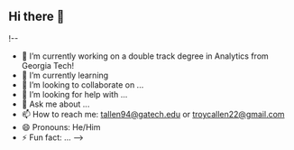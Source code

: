 ## Hi there 👋

!--

- 🔭 I’m currently working on a double track degree in Analytics from Georgia Tech!
- 🌱 I’m currently learning
- 👯 I’m looking to collaborate on ...
- 🤔 I’m looking for help with ...
- 💬 Ask me about ...
- 📫 How to reach me: tallen94@gatech.edu or troycallen22@gmail.com
- 😄 Pronouns: He/Him
- ⚡ Fun fact: ...
-->
